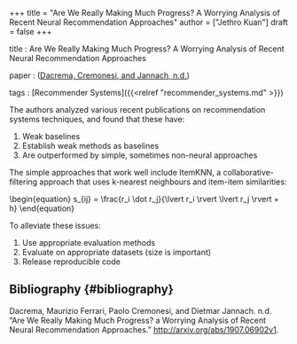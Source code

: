 +++
title = "Are We Really Making Much Progress? A Worrying Analysis of Recent Neural Recommendation Approaches"
author = ["Jethro Kuan"]
draft = false
+++

title
: Are We Really Making Much Progress? A Worrying Analysis of
Recent Neural Recommendation Approaches

paper
: ([Dacrema, Cremonesi, and Jannach, n.d.](#org2d693cd))

tags
: [Recommender Systems]({{<relref "recommender_systems.md" >}})

The authors analyzed various recent publications on recommendation
systems techniques, and found that these have:

1.  Weak baselines
2.  Establish weak methods as baselines
3.  Are outperformed by simple, sometimes non-neural approaches

The simple approaches that work well include ItemKNN, a
collaborative-filtering approach that uses k-nearest neighbours and
item-item similarities:

\begin{equation}
s\_{ij} = \frac{r_i \dot r_j}{\lvert r_i \rvert \lvert r_j \rvert + h}
\end{equation}

To alleviate these issues:

1.  Use appropriate evaluation methods
2.  Evaluate on appropriate datasets (size is important)
3.  Release reproducible code

## Bibliography {#bibliography}

<a id="org2d693cd"></a>Dacrema, Maurizio Ferrari, Paolo Cremonesi, and Dietmar Jannach. n.d. “Are We Really Making Much Progress? a Worrying Analysis of Recent Neural Recommendation Approaches.” <http://arxiv.org/abs/1907.06902v1>.
